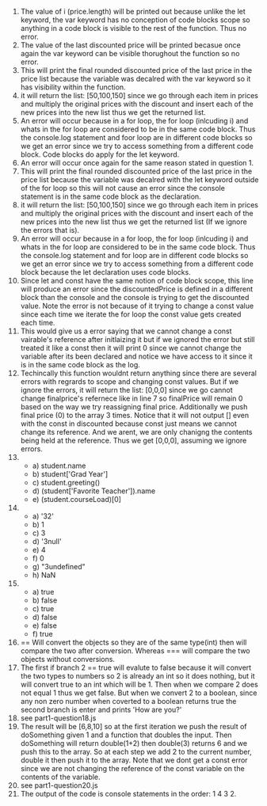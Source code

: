 1. The value of i (price.length) will be printed out because unlike the let keyword, the var keyword has no conception of code blocks scope so anything in a code block is visible to the rest of the function. Thus no error. 
2. The value of the last discounted price will be printed becasue once again the var keyword can be visible thorughout the function so no error.
3. This will print the final rounded discounted price of the last price in the price list because the variable was decalred with the var keyword so it has visibility within the function.
4. it will return the list: [50,100,150] since we go through each item in prices and multiply the original prices with the discount and insert each of the new prices into the new list thus we get the returned list. 
5. An error will occur because in a for loop, the for loop (inlcuding i) and whats in the for loop are considered to be in the same code block. Thus the console.log statement and foor loop are in different code blocks so we get an error since we try to access something from a different code block. Code blocks do apply for the let keyword.  
6. An error will occur once again for the same reason stated in question 1.
7. This will print the final rounded discounted price of the last price in the price list because the variable was decalred with the let keyword outside of the for loop so this will not cause an error since the console statement is in the same code block as the declaration.
8. it will return the list: [50,100,150] since we go through each item in prices and multiply the original prices with the discount and insert each of the new prices into the new list thus we get the returned list (If we ignore the errors that is).
9. An error will occur because in a for loop, the for loop (inlcuding i) and whats in the for loop are considered to be in the same code block. Thus the console.log statement and for loop are in different code blocks so we get an error since we try to access something from a different code block because the let declaration uses code blocks. 
10. Since let and const have the same notion of code block scope, this line will produce an error since the discountedPrice is defined in a different block than the console and the console is trying to get the discounted value. Note the error is not because of it trying to change a const value since each time we iterate the for loop the const value gets created each time. 
11. This would give us a error saying that we cannot change a const vairable's reference after initlaizing it but if we ignored the error but still treated it like a const then it will print 0 since we cannot change the variable after its been declared and notice we have access to it since it is in the same code block as the log. 
12. Techincally this function wouldnt return anything since there are several errors with regrards to scope and changing const values. But if we ignore the errors, it will return the list: [0,0,0] since we go cannot change finalprice's refernece like in line 7 so finalPrice will remain 0 based on the way we try reassigning final price. Additionally we push final price (0) to the array 3 times. Notice that it will not output [] even with the const in discounted because const just means we cannot change its reference. And we arent, we are only chanigng the contents being held at the reference. Thus we get [0,0,0], assuming we ignore errors.
13. - a) student.name
    - b) student['Grad Year'] 
    - c) student.greeting()
    - d) (student['Favorite Teacher']).name
    - e) (student.courseLoad)[0]
14. - a) '32'
    - b) 1
    - c) 3
    - d) '3null'
    - e) 4
    - f) 0 
    - g) "3undefined"
    - h) NaN
15. - a) true
    - b) false
    - c) true
    - d) false
    - e) false
    - f) true
16. == Will convert the objects so they are of the same type(int) then will compare the two after conversion. Whereas === will compare the two objects without conversions.
17. The first if branch 2 == true will evalute to false because it will convert the two types to numbers so 2 is already an int so it does nothing, but it will convert true to an int which will be 1. Then when we compare 2 does not equal 1 thus we get false. But when we convert 2 to a boolean, since any non zero number when coverted to a boolean returns true the second branch is enter and prints 'How are you?'
18. see part1-question18.js
19. The result will be [6,8,10] so at the first iteration we push the result of doSomething given 1 and a function that doubles the input. Then doSomething will return double(1+2) then double(3) returns 6 and we push this to the array. So at each step we add 2 to the current number, double it then push it to the array. Note that we dont get a const error since we are not changing the reference of the const variable on the contents of the variable.
20. see part1-question20.js
21. The output of the code is console statements in the order: 1 4 3 2.
    